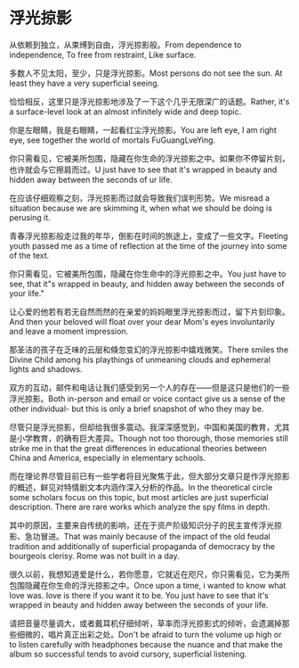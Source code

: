 # 浮光掠影

<p><span class="chinese">从依赖到独立，从束缚到自由，浮光掠影般。</span><span class="english">From dependence to independence, To free from restraint, Like surface.</span></p>

<p><span class="chinese">多数人不见太阳，至少，只是浮光掠影。</span><span class="english">Most persons do not see the sun. At least they have a very superficial seeing.</span></p>

<p><span class="chinese">恰恰相反，这里只是浮光掠影地涉及了一下这个几乎无限深广的话题。</span><span class="english">Rather, it's a surface-level look at an almost infinitely wide and deep topic.</span></p>

<p><span class="chinese">你是左眼睛，我是右眼睛，一起看红尘浮光掠影。</span><span class="english">You are left eye, I am right eye, see together the world of mortals FuGuangLveYing.</span></p>

<p><span class="chinese">你只需看见，它被美所包围，隐藏在你生命的浮光掠影之中。如果你不停留片刻，也许就会与它擦肩而过。</span><span class="english">U just have to see that it's wrapped in beauty and hidden away between the seconds of ur life.</span></p>

<p><span class="chinese">在应该仔细观察之刻，浮光掠影而过就会导致我们误判形势。</span><span class="english">We misread a situation because we are skimming it, when what we should be doing is perusing it.</span></p>

<p><span class="chinese">青春浮光掠影般走过我的年华，倒影在时间的旅途上，变成了一些文字。</span><span class="english">Fleeting youth passed me as a time of reflection at the time of the journey into some of the text.</span></p>

<p><span class="chinese">你只需看见，它被美所包围，隐藏在你生命中的浮光掠影之中。</span><span class="english">You just have to see, that it"s wrapped in beauty, and hidden away between the seconds of your life."</span></p>

<p><span class="chinese">让心爱的他若有若无自然而然的在亲爱的妈妈眼里浮光掠影而过，留下片刻印象。</span><span class="english">And then your beloved will float over your dear Mom's eyes involuntarily and leave a moment impression.</span></p>

<p><span class="chinese">那圣洁的孩子在乏味的云层和倏忽变幻的浮光掠影中嬉戏微笑。</span><span class="english">There smiles the Divine Child among his playthings of unmeaning clouds and ephemeral lights and shadows.</span></p>

<p><span class="chinese">双方的互动，邮件和电话让我们感受到另一个人的存在——但是这只是他们的一些浮光掠影。</span><span class="english">Both in-person and email or voice contact give us a sense of the other individual- but this is only a brief snapshot of who they may be.</span></p>

<p><span class="chinese">尽管只是浮光掠影，但却给我很多震动。我深深感觉到，中国和美国的教育，尤其是小学教育，的确有巨大差异。</span><span class="english">Though not too thorough, those memories still strike me in that the great differences in educational theories between China and America, especially in elementary schools.</span></p>

<p><span class="chinese">而在理论界尽管目前已有一些学者将目光聚焦于此，但大部分文章只是作浮光掠影的概述，鲜见对特情剧文本内涵作深入分析的作品。</span><span class="english">In the theoretical circle some scholars focus on this topic, but most articles are just superficial description. There are rare works which analyze the spy films in depth.</span></p>

<p><span class="chinese">其中的原因，主要来自传统的影响，还在于资产阶级知识分子的民主宣传浮光掠影、急功冒进。</span><span class="english">That was mainly because of the impact of the old feudal tradition and additionally of superficial propaganda of democracy by the bourgeois clerisy. Rome was not built in a day.</span></p>

<p><span class="chinese">很久以前，我想知道爱是什么，若你愿意，它就近在咫尺，你只需看见，它为美所包围隐藏在你生命的浮光掠影之中。</span><span class="english">Once upon a time, i wanted to know what love was. Iove is there if you want it to be. You just have to see that it's wrapped in beauty and hidden away between the seconds of your life.</span></p>

<p><span class="chinese">请把音量尽量调大，或者戴耳机仔细倾听，草率而浮光掠影式的倾听，会遗漏掉那些细微的，唱片真正出彩之处。</span><span class="english">Don't be afraid to turn the volume up high or to listen carefully with headphones because the nuance and that make the album so successful tends to avoid cursory, superficial listening.</span></p>

